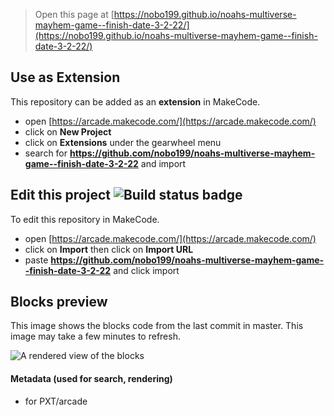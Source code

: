  


> Open this page at [https://nobo199.github.io/noahs-multiverse-mayhem-game--finish-date-3-2-22/](https://nobo199.github.io/noahs-multiverse-mayhem-game--finish-date-3-2-22/)

## Use as Extension

This repository can be added as an **extension** in MakeCode.

* open [https://arcade.makecode.com/](https://arcade.makecode.com/)
* click on **New Project**
* click on **Extensions** under the gearwheel menu
* search for **https://github.com/nobo199/noahs-multiverse-mayhem-game--finish-date-3-2-22** and import

## Edit this project ![Build status badge](https://github.com/nobo199/noahs-multiverse-mayhem-game--finish-date-3-2-22/workflows/MakeCode/badge.svg)

To edit this repository in MakeCode.

* open [https://arcade.makecode.com/](https://arcade.makecode.com/)
* click on **Import** then click on **Import URL**
* paste **https://github.com/nobo199/noahs-multiverse-mayhem-game--finish-date-3-2-22** and click import

## Blocks preview

This image shows the blocks code from the last commit in master.
This image may take a few minutes to refresh.

![A rendered view of the blocks](https://github.com/nobo199/noahs-multiverse-mayhem-game--finish-date-3-2-22/raw/master/.github/makecode/blocks.png)

#### Metadata (used for search, rendering)

* for PXT/arcade
<script src="https://makecode.com/gh-pages-embed.js"></script><script>makeCodeRender("{{ site.makecode.home_url }}", "{{ site.github.owner_name }}/{{ site.github.repository_name }}");</script>
